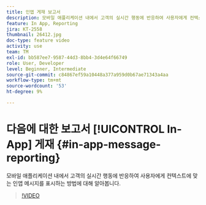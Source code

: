 ```yaml
---
title: 인앱 게재 보고서
description: 모바일 애플리케이션 내에서 고객의 실시간 행동에 반응하여 사용자에게 컨텍스트에 맞는 인앱 메시지를 표시하는 방법에 대해 알아봅니다.
feature: In App, Reporting
jira: KT-2558
thumbnail: 26412.jpg
doc-type: feature video
activity: use
team: TM
exl-id: bb587ee7-9587-44d3-8bb4-3d4e64f66749
role: User, Developer
level: Beginner, Intermediate
source-git-commit: c84867ef59a10448a377a959d0b67ae71343a4aa
workflow-type: tm+mt
source-wordcount: '53'
ht-degree: 9%

---
```


# 다음에 대한 보고서 [!UICONTROL In-App] 게재 {#in-app-message-reporting}

모바일 애플리케이션 내에서 고객의 실시간 행동에 반응하여 사용자에게 컨텍스트에 맞는 인앱 메시지를 표시하는 방법에 대해 알아봅니다.

>[!VIDEO](https://video.tv.adobe.com/v/26412?quality=12&learn=on)

